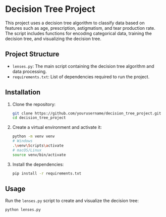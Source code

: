 # Decision Tree Project

This project uses a decision tree algorithm to classify data based on features such as age, prescription, astigmatism, and tear production rate. The script includes functions for encoding categorical data, training the decision tree, and visualizing the decision tree.

## Project Structure

- `lenses.py`: The main script containing the decision tree algorithm and data processing.
- `requirements.txt`: List of dependencies required to run the project.

## Installation

1. Clone the repository:
    ```sh
    git clone https://github.com/yourusername/decision_tree_project.git
    cd decision_tree_project
    ```

2. Create a virtual environment and activate it:
    ```sh
    python -m venv venv
    # Windows
    .\venv\Scripts\activate
    # macOS/Linux
    source venv/bin/activate
    ```

3. Install the dependencies:
    ```sh
    pip install -r requirements.txt
    ```

## Usage

Run the `lenses.py` script to create and visualize the decision tree:
```sh
python lenses.py
